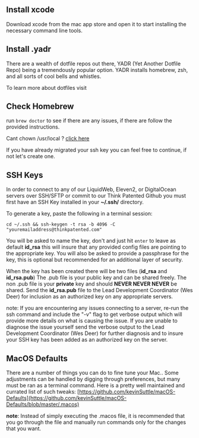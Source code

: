 ## Install xcode

Download xcode from the mac app store and open it to start installing the necessary command line tools.

## Install .yadr

There are a wealth of dotfile repos out there, YADR (Yet Another Dotfile Repo) being a tremendously popular option. YADR installs homebrew, zsh, and all sorts of cool bells and whistles. 

To learn more about dotfiles visit


## Check Homebrew
run `brew doctor` to see if there are any issues, if there are follow the provided instructions.

Cant chown /usr/local ? [click here](https://github.com/Homebrew/brew/issues/3228#issuecomment-332679274)

If you have already migrated your ssh key you can feel free to continue, if not let's create one.


## SSH Keys
In order to connect to any of our LiquidWeb, Eleven2, or DigitalOcean servers over SSH/SFTP or commit to our Think Patented Github you must first have an SSH Key installed in your **~/.ssh/** directory.

To generate a key, paste the following in a terminal session:

	cd ~/.ssh && ssh-keygen -t rsa -b 4096 -C "youremailaddress@thinkpatented.com"

You will be asked to name the key, don't and just hit `enter` to leave as default **id_rsa** this will insure that any provided config files are pointing to the appropriate key. You will also be asked to provide a passphrase for the key, this is optional but recommended for an additional layer of security.

When the key has been created there will be two files (**id_rsa** and **id_rsa.pub**) The .pub file is your public key and can be shared freely. The non .pub file is your **private** key and should **NEVER NEVER NEVER** be shared. Send the **id_rsa.pub** file to the Lead Development Coordinator (Wes Deer) for inclusion as an authorized key on any appropriate servers.

note: If you are encountering any issues connecting to a server, re-run the ssh command and include the "-v" flag to get verbose output which will provide more details on what is causing the issue. If you are unable to diagnose the issue yourself send the verbose output to the Lead Development Coordinator (Wes Deer) for further diagnosis and to insure your SSH key has been added as an authorized key on the server.


## MacOS Defaults

There are a number of things you can do to fine tune your Mac.. Some adjustments can be handled by digging through preferences, but many must be ran as a terminal command. Here is a pretty well maintained and currated list of such tweaks: [https://github.com/kevinSuttle/macOS-Defaults](https://github.com/kevinSuttle/macOS-Defaults/blob/master/.macos) 

**note**: Instead of simply executing the .macos file, it is recommended that you go through the file and manually run commands only for the changes that you want.